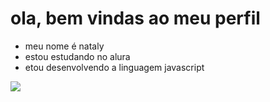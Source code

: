 # ola, bem vindas ao meu perfil
- meu nome é nataly
- estou estudando no alura
- etou desenvolvendo a linguagem javascript


![](https://media1.tenor.com/m/BdN_KlxhOsIAAAAC/national-siblings-day-national-sibling-day.gif)
